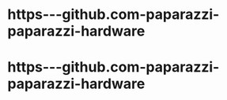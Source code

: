 # https---github.com-paparazzi-paparazzi-hardware
# https---github.com-paparazzi-paparazzi-hardware
